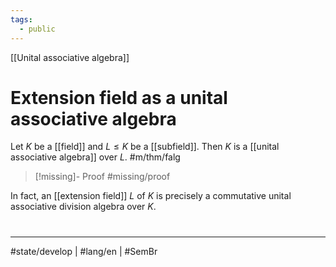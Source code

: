 ```yaml
---
tags:
  - public
---
```

[[Unital associative algebra]]
# Extension field as a unital associative algebra

Let $K$ be a [[field]] and $L \leq K$ be a [[subfield]].
Then $K$ is a [[unital associative algebra]] over $L$. #m/thm/falg

> [!missing]- Proof
> #missing/proof

In fact, an [[extension field]] $L$ of $K$ is precisely a commutative unital associative division algebra over $K$.

#
---
#state/develop | #lang/en | #SemBr
